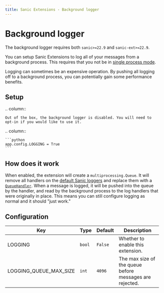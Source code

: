 ```yaml
---
title: Sanic Extensions - Background logger
---
```


# Background logger

The background logger requires both `sanic>=22.9` and `sanic-ext>=22.9`.

You can setup Sanic Extensions to log all of your messages from a background process. This requires that you not be in [single process mode](../../guide/running/manager.md#single-process-mode).

Logging can sometimes be an expensive operation. By pushing all logging off to a background process, you can potentially gain some performance benefits.

## Setup

.. column::

    Out of the box, the background logger is disabled. You will need to opt-in if you would like to use it.

.. column::

    ```python
    app.config.LOGGING = True
    ```

## How does it work

When enabled, the extension will create a `multiprocessing.Queue`. It will remove all handlers on the [default Sanic loggers](../../guide/best-practices/logging.md) and replace them with a [`QueueHandler`](https://docs.python.org/3/library/logging.handlers.html#queuehandler). When a message is logged, it will be pushed into the queue by the handler, and read by the background process to the log handlers that were originally in place. This means you can still configure logging as normal and it should "just work."

## Configuration

| Key | Type | Default| Description |
|--|--|--|--|
| LOGGING | `bool` | `False` | Whether to enable this extension. |
| LOGGING_QUEUE_MAX_SIZE | `int` | `4096` | The max size of the queue before messages are rejected. |
